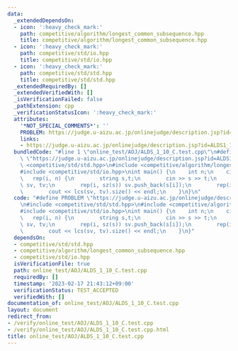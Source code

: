 ```yaml
---
data:
  _extendedDependsOn:
  - icon: ':heavy_check_mark:'
    path: competitive/algorithm/longest_common_subsequence.hpp
    title: competitive/algorithm/longest_common_subsequence.hpp
  - icon: ':heavy_check_mark:'
    path: competitive/std/io.hpp
    title: competitive/std/io.hpp
  - icon: ':heavy_check_mark:'
    path: competitive/std/std.hpp
    title: competitive/std/std.hpp
  _extendedRequiredBy: []
  _extendedVerifiedWith: []
  _isVerificationFailed: false
  _pathExtension: cpp
  _verificationStatusIcon: ':heavy_check_mark:'
  attributes:
    '*NOT_SPECIAL_COMMENTS*': ''
    PROBLEM: https://judge.u-aizu.ac.jp/onlinejudge/description.jsp?id=ALDS1_10_C
    links:
    - https://judge.u-aizu.ac.jp/onlinejudge/description.jsp?id=ALDS1_10_C
  bundledCode: "#line 1 \"online_test/AOJ/ALDS_1_10_C.test.cpp\"\n#define PROBLEM\
    \ \"https://judge.u-aizu.ac.jp/onlinejudge/description.jsp?id=ALDS1_10_C\"\n#include\
    \ <competitive/std/std.hpp>\n#include <competitive/algorithm/longest_common_subsequence.hpp>\n\
    #include <competitive/std/io.hpp>\nint main() {\n    int n;\n    cin >> n;\n \
    \   rep(i, n) {\n        string s,t;\n        cin >> s >> t;\n        vector<char>\
    \ sv, tv;\n        rep(i, sz(s)) sv.push_back(s[i]);\n        rep(i, sz(t)) tv.push_back(t[i]);\n\
    \        cout << lcs(sv, tv).size() << endl;\n    }\n}\n"
  code: "#define PROBLEM \"https://judge.u-aizu.ac.jp/onlinejudge/description.jsp?id=ALDS1_10_C\"\
    \n#include <competitive/std/std.hpp>\n#include <competitive/algorithm/longest_common_subsequence.hpp>\n\
    #include <competitive/std/io.hpp>\nint main() {\n    int n;\n    cin >> n;\n \
    \   rep(i, n) {\n        string s,t;\n        cin >> s >> t;\n        vector<char>\
    \ sv, tv;\n        rep(i, sz(s)) sv.push_back(s[i]);\n        rep(i, sz(t)) tv.push_back(t[i]);\n\
    \        cout << lcs(sv, tv).size() << endl;\n    }\n}"
  dependsOn:
  - competitive/std/std.hpp
  - competitive/algorithm/longest_common_subsequence.hpp
  - competitive/std/io.hpp
  isVerificationFile: true
  path: online_test/AOJ/ALDS_1_10_C.test.cpp
  requiredBy: []
  timestamp: '2023-02-17 21:43:12+09:00'
  verificationStatus: TEST_ACCEPTED
  verifiedWith: []
documentation_of: online_test/AOJ/ALDS_1_10_C.test.cpp
layout: document
redirect_from:
- /verify/online_test/AOJ/ALDS_1_10_C.test.cpp
- /verify/online_test/AOJ/ALDS_1_10_C.test.cpp.html
title: online_test/AOJ/ALDS_1_10_C.test.cpp
---
```

